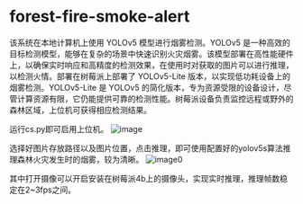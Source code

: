 # forest-fire-smoke-alert
  该系统在本地计算机上使用 YOLOv5 模型进行烟雾检测。YOLOv5 是一种高效的目标检测模型，能够在复杂的场景中快速识别火灾烟雾。该模型部署在高性能硬件上，以确保实时响应和高精度的检测效果，在使用时对获取的图片可以进行推理，以检测火情。部署在树莓派上部署了 YOLOv5-Lite 版本，以实现低功耗设备上的烟雾检测。YOLOv5-Lite 是 YOLOv5 的简化版本，专为资源受限的设备设计，尽管计算资源有限，它仍能提供可靠的检测性能。树莓派设备负责监控远程或野外的森林区域，上位机可获得相应检测结果。
  
  运行cs.py即可启用上位机。
  ![image](https://github.com/user-attachments/assets/4458e7d8-3d6a-4de3-9fde-a45af0aba4a5)  
  
  选择好图片存放路径以及图片位置，点击推理，即可使用配置好的yolov5s算法推理森林火灾发生时的烟雾，较为清晰。
  ![image0](https://github.com/user-attachments/assets/bf6be8e6-6f71-4a32-ad08-03b3d8b6d03d)  

  其中打开摄像可以开启安装在树莓派4b上的摄像头，实现实时推理，推理帧数稳定在2~3fps之间。
